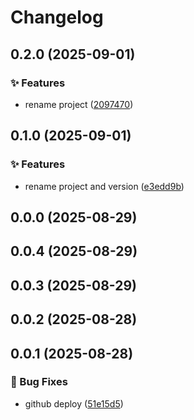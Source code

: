 # Changelog

## 0.2.0 (2025-09-01)

### ✨ Features

* rename project ([2097470](https://github.com/oondemand/cst-rsa-frontend/commit/20974708bda8dc41abb631af114781f5eb0f9e5e))

## 0.1.0 (2025-09-01)

### ✨ Features

* rename project and version ([e3edd9b](https://github.com/oondemand/cst-rsa-frontend/commit/e3edd9b08636ac7f82e2d16afaa7b38daa205f29))

## 0.0.0 (2025-08-29)

## 0.0.4 (2025-08-29)

## 0.0.3 (2025-08-29)

## 0.0.2 (2025-08-28)

## 0.0.1 (2025-08-28)

### 🐛 Bug Fixes

* github deploy ([51e15d5](https://github.com/oondemand/cst-rsa-frontend/commit/51e15d50fa2b99f89b3e19057a1282313f3ef656))
